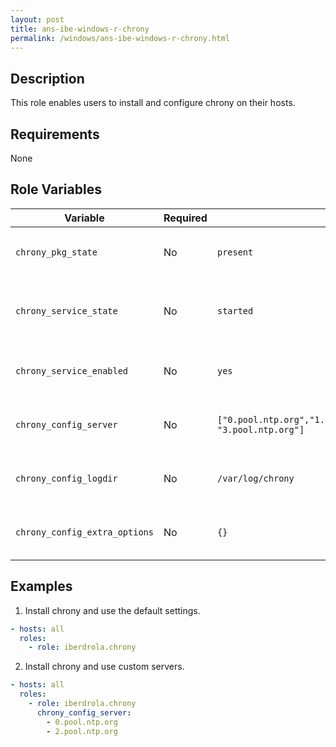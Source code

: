 ```yaml
---
layout: post
title: ans-ibe-windows-r-chrony
permalink: /windows/ans-ibe-windows-r-chrony.html 
---
```


## Description

This role enables users to install and configure chrony on their hosts.

## Requirements

None

## Role Variables

| Variable | Required | Default | Comments |
| -------- | -------- | ------- | -------- |
| `chrony_pkg_state` | No | `present` | Set pkg `enabled`, `disabled`, `latest` |
| `chrony_service_state` | No | `started` | Set service state, started, enabled or disabled |
| `chrony_service_enabled` | No | `yes` | A list of NTP servers to use.                   |
| `chrony_config_server` | No | `["0.pool.ntp.org","1.pool.ntp.org","2.pool.ntp.org", "3.pool.ntp.org"]` | A list of NTP servers to use. |
| `chrony_config_logdir` | No | `/var/log/chrony` | A list of NTP servers to use. |
| `chrony_config_extra_options` | No | `{}` | A dict of extra config options. |

## Examples

1) Install chrony and use the default settings.
```yaml
- hosts: all
  roles:
    - role: iberdrola.chrony
```

2) Install chrony and use custom servers.
```yaml
- hosts: all
  roles:
    - role: iberdrola.chrony
      chrony_config_server:
        - 0.pool.ntp.org
        - 2.pool.ntp.org
```

